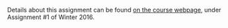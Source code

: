 Details about this assignment can be found [on the course webpage](http://cs231n.github.io/), under Assignment #1 of Winter 2016.
